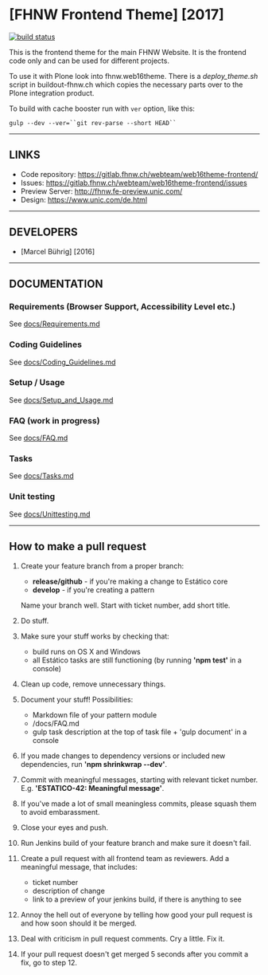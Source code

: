 # [FHNW Frontend Theme] [2017]

[![build status](https://gitlab.fhnw.ch/webteam/web16theme-frontend/badges/master/build.svg)](https://gitlab.fhnw.ch/webteam/web16theme-frontend/commits/master)

This is the frontend theme for the main FHNW Website. It is the frontend
code only and can be used for different projects.

To use it with Plone look into fhnw.web16theme. There is a *deploy_theme.sh*
script in buildout-fhnw.ch which copies the necessary parts over to
the Plone integration product.

To build with cache booster run with `ver` option, like this:

 `gulp --dev --ver=``git rev-parse --short HEAD`` `

---


## LINKS

* Code repository: https://gitlab.fhnw.ch/webteam/web16theme-frontend/
* Issues: https://gitlab.fhnw.ch/webteam/web16theme-frontend/issues
* Preview Server: http://fhnw.fe-preview.unic.com/
* Design: https://www.unic.com/de.html


---


## DEVELOPERS

* [Marcel Bührig] [2016]


---


## DOCUMENTATION

### Requirements (Browser Support, Accessibility Level etc.)

See [docs/Requirements.md](docs/Requirements.md)

### Coding Guidelines

See [docs/Coding_Guidelines.md](docs/Coding_Guidelines.md)

### Setup / Usage

See [docs/Setup_and_Usage.md](docs/Setup_and_Usage.md)

### FAQ (work in progress)

See [docs/FAQ.md](docs/FAQ.md)

### Tasks

See [docs/Tasks.md](docs/Tasks.md)

### Unit testing

See [docs/Unittesting.md](docs/Unittesting.md)

---


## How to make a pull request

1. Create your feature branch from a proper branch:
	- **release/github** - if you're making a change to Estático core
	- **develop** - if you're creating a pattern

	Name your branch well. Start with ticket number, add short title.

1. Do stuff.

1. Make sure your stuff works by checking that:
    - build runs on OS X and Windows
    - all Estático tasks are still functioning (by running **'npm test'** in a console)

1. Clean up code, remove unnecessary things.

1. Document your stuff! Possibilities:
    - Markdown file of your pattern module
    - /docs/FAQ.md
    - gulp task description at the top of task file + 'gulp document' in a console

1. If you made changes to dependency versions or included new dependencies, run **'npm shrinkwrap --dev'**.

1. Commit with meaningful messages, starting with relevant ticket number. E.g. **'ESTATICO-42: Meaningful message'**.

1. If you've made a lot of small meaningless commits, please squash them to avoid embarassment.

1. Close your eyes and push.

1. Run Jenkins build of your feature branch and make sure it doesn't fail.

1. Create a pull request with all frontend team as reviewers. Add a meaningful message, that includes:
    - ticket number
    - description of change
    - link to a preview of your jenkins build, if there is anything to see

1. Annoy the hell out of everyone by telling how good your pull request is and how soon should it be merged.

1. Deal with criticism in pull request comments. Cry a little. Fix it.

1. If your pull request doesn't get merged 5 seconds after you commit a fix, go to step 12.
